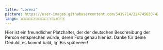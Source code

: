 ```yaml
---
title: "Lorenz"
picture: https://user-images.githubusercontent.com/5419714/224745633-42e01326-8b7d-48db-bdb2-7902f60da432.png
langs: 🇩🇪🇪🇸🇫🇷🇬🇧🇮🇹🇬🇷🇵🇹
---
```


Hier ist ein freundlicher Platzhalter, der der deutschen Beschreibung der Person entsprechen würde, deren Foto genau hier ist.
Danke für deine Geduld, es kommt bald, lg!
Bis späteeeer!